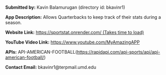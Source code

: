 <p>  <strong>Submitted by:</strong> Kavin Balamurugan (directory id: bkavinr1)</p>
<p><strong>App Description:</strong> Allows Quarterbacks to keep track of their stats during a season. </p>
<p><strong>Website Link:</strong> <a href="https://sportstat.onrender.com/">https://sportstat.onrender.com/ (Takes time to load)</a></p>
<p><strong>YouTube Video Link:</strong> <a href="https://www.youtube.com/watch?v=agVRdqlAOhE">https://www.youtube.com/MyAmazingAPP</a></p>
<p><strong>APIs:</strong> API-AMERICAN-FOOTBALL(<a href="https://rapidapi.com/api-sports/api/api-american-football/">https://rapidapi.com/api-sports/api/api-american-football/</a>)</p>
<p><strong>Contact Email:</strong> bkavinr1@terpmail.umd.edu</p>
